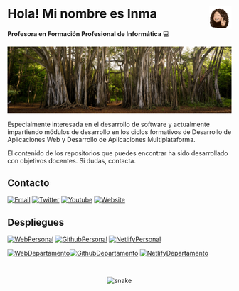 # <img src="./images/sticker.png" width=10% align=right /> Hola! Mi nombre es Inma

**Profesora en Formación Profesional de Informática** 💻 

<a href="https://igijon.netlify.app/" target="_blank"><img src="./images/banner.jpeg" 
   borderRadius='1rem' boxShadow = '0 5px 18px rgba(0,0,0,0.3)'></a>
</p>

Especialmente interesada en el desarrollo de software y actualmente impartiendo módulos de desarrollo en los ciclos formativos de Desarrollo de Aplicaciones Web y Desarrollo de Aplicaciones Multiplataforma.

El contenido de los repositorios que puedes encontrar ha sido desarrollado con objetivos docentes. Si dudas, contacta.


## Contacto

[![Email](https://img.shields.io/badge/Mail-D14836?style=for-the-badge&logo=gmail&logoColor=white)](mailto:igijoninf@gmail.com)
[![Twitter](https://img.shields.io/badge/Twitter-1DA1F2?style=for-the-badge&logo=twitter&logoColor=white)](twitter.com/InmaculadaGijn1)
[![Youtube](https://img.shields.io/badge/YouTube-FF0000?style=for-the-badge&logo=youtube&logoColor=white)](https://www.youtube.com/channel/UCDC8YnQsB0eRoM-u_qq200w)
[![Website](https://img.shields.io/badge/website-000000?style=for-the-badge&logo=About.me&logoColor=white)](https://igijon.netlify.app/)


## Despliegues

[![WebPersonal](https://img.shields.io/badge/Web_Personal-pink?style=for-the-badge&logo=About.me&logoColor=black)](https://igijon.netlify.app/)
[![GithubPersonal](https://img.shields.io/badge/Repo-100000?style=for-the-badge&logo=github&logoColor=white)](https://github.com/igijon/igijon) 
[![NetlifyPersonal](https://api.netlify.com/api/v1/badges/4501457f-083e-4ef0-a8ef-b6c94c0f41d2/deploy-status)](https://app.netlify.com/sites/igijon/deploys)
<br>

[![WebDepartamento](https://img.shields.io/badge/Web_Departamento-green?style=for-the-badge&logo=About.me&logoColor=white)](https://informaticacifpvg.netlify.app/)[![GithubDepartamento](https://img.shields.io/badge/Repo-100000?style=for-the-badge&logo=github&logoColor=white)](https://github.com/CIFP-Virgen-de-Gracia/inf_com_dep_CIFP_VG) 
[![NetlifyDepartamento](https://api.netlify.com/api/v1/badges/4c7f9ef1-f6f7-4066-a6d8-84d447459e11/deploy-status)](https://app.netlify.com/sites/informaticacifpvg/deploys)

<br>

 <p align="center">
   <img src="https://github.com/igijon/igijon/blob/output/github-contribution-grid-snake.svg" alt="snake">
</p>